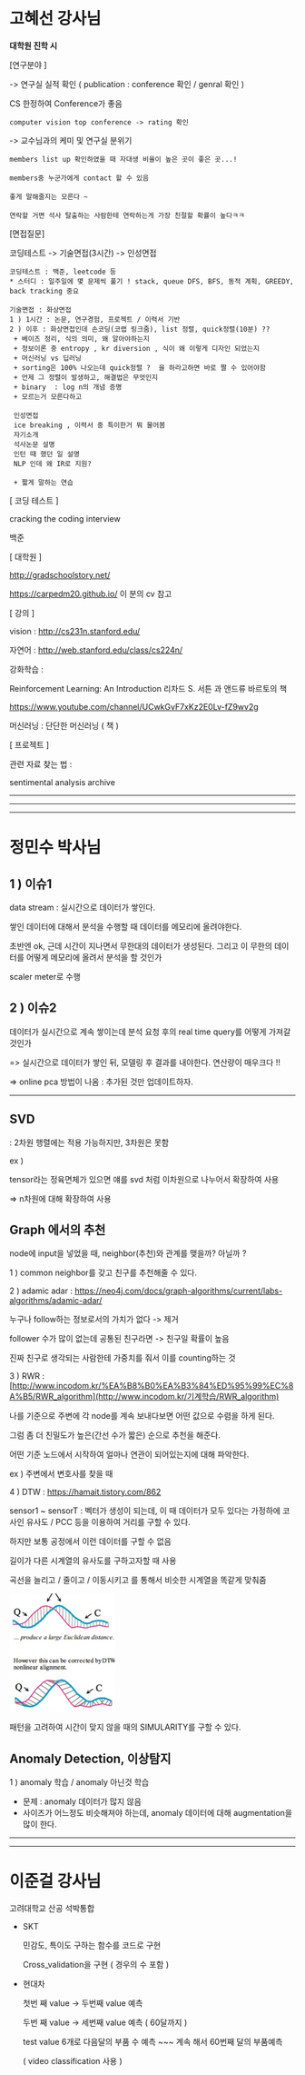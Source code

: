 # 고혜선 강사님

**대학원 진학 시**

[연구분야 ]

-> 연구실 실적 확인 ( publication :  conference 확인 / genral 확인 )

CS 한정하여 Conference가 좋음

```
computer vision top conference -> rating 확인
```

->  교수님과의 케미 및 연구실 분위기

```
members list up 확인하였을 때 자대생 비율이 높은 곳이 좋은 곳...!

members중 누군가에게 contact 할 수 있음

좋게 말해줄지는 모른다 ~

연락할 거면 석사 탈출하는 사람한테 연락하는게 가장 친절할 확률이 높다ㅋㅋ
```

[면접질문]

코딩테스트 -> 기술면접(3시간) -> 인성면접

```
코딩테스트 : 백준, leetcode 등
* 스터디 : 일주일에 몇 문제씩 풀기 ! stack, queue DFS, BFS, 동적 계획, GREEDY, back tracking 중요

기술면접 : 화상면접
1 ) 1시간 : 논문, 연구경험, 프로젝트 / 이력서 기반
2 ) 이후 : 화상면접인데 손코딩(코랩 링크줌), list 정렬, quick정렬(10분) ??
 + 베이즈 정리, 식의 의미, 왜 알아야하는지
 + 정보이론 중 entropy , kr diversion , 식이 왜 이렇게 디자인 되었는지 
 + 머신러닝 vs 딥러닝
 + sorting은 100% 나오는데 quick정렬 ?  을 하라고하면 바로 짤 수 있어야함
 + 언제 그 정렬이 발생하고, 해결법은 무엇인지
 + binary  : log n의 개념 증명
 + 모르는거 모른다하고
 
 인성면접
 ice breaking , 이력서 중 특이한거 뭐 물어봄
 자기소개
 석사논문 설명
 인턴 때 했던 일 설명
 NLP 인데 왜 IR로 지원?
 
 + 짧게 말하는 연습
```



[ 코딩 테스트 ]

cracking the coding interview

백준

[ 대학원 ] 

http://gradschoolstory.net/ 

https://carpedm20.github.io/ 이 분의 cv 참고

[ 강의 ]

vision : http://cs231n.stanford.edu/

자연어 : http://web.stanford.edu/class/cs224n/

강화학습 : 

Reinforcement Learning: An Introduction 리차드 S. 서튼 과 앤드류 바르토의 책

https://www.youtube.com/channel/UCwkGvF7xKz2E0Lv-fZ9wv2g

머신러닝 : 단단한 머신러닝 ( 책 )

[ 프로젝트 ]

관련 자료 찾는 법 :

sentimental analysis archive 



-----

-----------

----

# 정민수 박사님

## 1 ) 이슈1 

data stream : 실시간으로 데이터가 쌓인다.

쌓인 데이터에 대해서 분석을 수행할 때 데이터를 메모리에 올려야한다.

초반엔 ok, 근데 시간이 지나면서 무한대의 데이터가 생성된다. 그리고 이 무한의 데이터를 어떻게 메모리에 올려서 분석을 할 것인가 

scaler meter로 수행

## 2 ) 이슈2 

데이터가 실시간으로 계속 쌓이는데 분석 요청 후의 real time query를 어떻게 가져갈 것인가



=> 실시간으로 데이터가 쌓인 뒤, 모델링 후 결과를 내야한다. 연산량이 매우크다 !! 

=> online pca 방법이 나옴 : 추가된 것만 업데이트하자.

 

---

## SVD

: 2차원 행렬에는 적용 가능하지만, 3차원은 못함

ex )

tensor라는 정육면체가 있으면 얘를 svd 처럼 이차원으로 나누어서 확장하여 사용

=> n차원에 대해 확장하여 사용 



## Graph 에서의 추천

node에  input을 넣었을 때, neighbor(추천)와 관계를 맺을까? 아닐까 ?

1 ) common neighbor를 갖고 친구를 추천해줄 수 있다.

2 ) adamic adar : https://neo4j.com/docs/graph-algorithms/current/labs-algorithms/adamic-adar/

누구나 follow하는 정보로서의 가치가 없다 -> 제거

follower 수가 많이 없는데 공통된 친구라면 -> 친구일 확률이 높음

진짜 친구로 생각되는 사람한테 가중치를 줘서 이를 counting하는 것

3 ) RWR : [http://www.incodom.kr/%EA%B8%B0%EA%B3%84%ED%95%99%EC%8A%B5/RWR_algorithm](http://www.incodom.kr/기계학습/RWR_algorithm)

나를 기준으로 주변에 각 node를 계속 보내다보면 어떤 값으로 수렴을 하게 된다.

그럼 좀 더 친밀도가 높은(간선 수가 짧은) 순으로 추천을 해준다.

어떤 기준 노드에서 시작하여 얼마나 연관이 되어있는지에 대해 파악한다.

ex ) 주변에서 변호사를 찾을 때

4 ) DTW : https://hamait.tistory.com/862

sensor1 ~ sensorT : 벡터가 생성이 되는데, 이 때 데이터가 모두 있다는 가정하에 코사인 유사도 / PCC 등을 이용하여 거리를 구할 수 있다.

하지만 보통 공정에서 이런 데이터를 구할 수 없음

길이가 다른 시계열의 유사도를 구하고자할 때 사용

곡선을 늘리고 / 줄이고 / 이동시키고 를 통해서 비슷한 시계열을 똑같게 맞춰줌

 ![image-20200720174959974](TIPS.assets/image-20200720174959974.png)

패턴을 고려하여 시간이 맞지 않을 때의 SIMULARITY를 구할 수 있다.



## Anomaly Detection, 이상탐지

1 ) anomaly 학습 / anomaly 아닌것 학습

* 문제 : anomaly 데이터가 많지 않음
* 사이즈가 어느정도 비슷해져야 하는데, anomaly 데이터에 대해 augmentation을 많이 한다.



------------

--------------

# 이준걸 강사님

고려대학교 산공 석박통합

* SKT

  민감도, 특이도 구하는 함수를 코드로 구현

  Cross_validation을 구현 ( 경우의 수 포함 )

* 현대차

  첫번 째 value -> 두번째 value 예측 

  두번 째 value -> 세번째 value 예측 ( 60달까지 )

  test value 6개로 다음달의 부품 수 예측 ~~~ 계속 해서 60번째 달의 부품예측

  ( video classification 사용 )

  